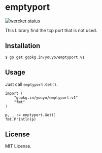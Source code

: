 # emptyport

[![wercker status](https://app.wercker.com/status/36d0825cc499a52cf476c8379342c8ea/s/master "wercker status")](https://app.wercker.com/project/byKey/36d0825cc499a52cf476c8379342c8ea)

This Library find the tcp port that is not used.

## Installation

```
$ go get gopkg.in/youyo/emptyport.v1
```

## Usage

Just call `emptyport.Get()`.

```
import (
	"gopkg.in/youyo/emptyport.v1"
	"fmt"
)

p, _ := emptyport.Get()
fmt.Println(p)
```

## License

MIT License.
